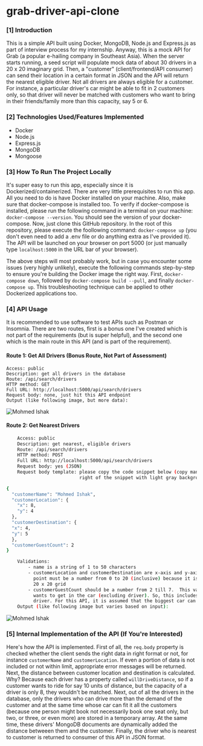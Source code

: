 # grab-driver-api-clone 

### [1] Introduction
This is a simple API built using Docker, MongoDB, Node.js and Express.js as part of interview process for my internship. Anyway, this is a mock API for Grab (a popular e-hailing company in Southeast Asia). When the server starts running, a seed script will populate mock data of about 30 drivers in a 20 x 20 imaginary grid. Then, a "customer" (client/frontend/API consumer) can send their location in a certain format in JSON and the API will return the nearest eligible driver. Not all drivers are always eligible for a customer. For instance, a particular driver's car might be able to fit in 2 customers only, so that driver will never be matched with customers who want to bring in their friends/family more than this capacity, say 5 or 6.

### [2] Technologies Used/Features Implemented
* Docker
* Node.js
* Express.js
* MongoDB
* Mongoose

### [3] How To Run The Project Locally
It's super easy to run this app, especially since it is Dockerized/containerized. There are very little prerequisites to run this app. All you need to do is have Docker installed on your machine. Also, make sure that docker-compose is installed too. To verify if docker-compose is installed, please run the following command in a terminal on your machine: `docker-compose --version`. You should see the version of your docker-compose. Now, just clone this GitHub repository. In the root of this repository, please execute the foollowing command: `docker-compose up` (you don't even need to add a .env file or do anything extra as I've provided it). The API will be launched on your browser on port 5000 (or just manually type `localhost:5000` in the URL bar of your browser). 

The above steps will most probably work, but in case you encounter some issues (very highly unlikely), execute the following commands step-by-step to ensure you're building the Docker image the right way. First, `docker-compose down`, followed by `docker-compose build --pull`, and finally `docker-compose up`. This troubleshooting technique can be applied to other Dockerized applications too.

### [4] API Usage
It is recommended to use software to test APIs such as Postman or Insomnia. There are two routes, first is a bonus one I've created which is not part of the requirements (but is super helpful), and the second one which is the main route in this API (and is part of the requirement).

#### Route 1: Get All Drivers (Bonus Route, Not Part of Assessment)
    Access: public
    Description: get all drivers in the database
    Route: /api/search/drivers
    HTTP method: GET
    Full URL: http://localhost:5000/api/search/drivers
    Request body: none, just hit this API endpoint
    Output (like following image, but more data): 

![Mohmed Ishak](https://user-images.githubusercontent.com/52876913/139466697-56b0b674-26c3-43bc-8887-feb8d4cca839.PNG)

#### Route 2: Get Nearest Drivers
```bash
    Access: public
    Description: get nearest, eligible drivers
    Route: /api/search/drivers
    HTTP method: POST
    Full URL: http://localhost:5000/api/search/drivers
    Request body: yes (JSON)
    Request body template: please copy the code snippet below (copy manually or find the copy button on top
                           right of the snippet with light gray background)
```    
```bash
{
  "customerName": "Mohmed Ishak",
  "customerLocation": {
    "x": 8,
    "y": 4
  },
  "customerDestination": {
  "x": 4,
  "y": 5
  },
  "customerGuestCount": 2
}
```
```bash 
    Validations:
        - name is a string of 1 to 50 characters
        - customerLocation and customerDestination are x-axis and y-axis based coordinates where each x or y
          point must be a number from 0 to 20 (inclusive) because it is assumed that the imaginary map is a
          20 x 20 grid
        - customerGuestCount should be a number from 2 till 7.  This variable means the number of people who
          wants to get in the car (excluding driver). So, this includes you and your friends/family, not the
          driver. For this API, it is assumed that the biggest car can fit in 8 people at a time including the driver.
    Output (like following image but varies based on input): 
```
![Mohmed Ishak](https://user-images.githubusercontent.com/52876913/139468660-b8b36169-74b0-4bd0-95b1-17f526c3aeef.PNG)

### [5] Internal Implementation of the API (If You're Interested)
Here's how the API is implemented. First of all, the `req.body` property is checked whether the client sends the right data in right format or not, for instance `customerName` and `customerLocation`. If even a portion of data is not included or not within limit, appropriate error messages will be returned. Next, the distance between customer location and destination is calculated. Why? Because each driver has a property called `willDriveDistance`, so if a customer wants to ride for say 10 units of distance, but the capacity of a driver is only 8, they wouldn't be matched. Next, out of all the drivers in the database, only the drivers who can drive more than the demand of the customer and at the same time whose car can fit it all the customers (because one person might book not necessarily book one seat only, but two, or three, or even more) are stored in a temporary array. At the same time, these drivers' MongoDB documents are dynamically added the distance betweeen them and the customer. Finally, the driver who is nearest to customer is returned to consumer of this API in JSON format.
